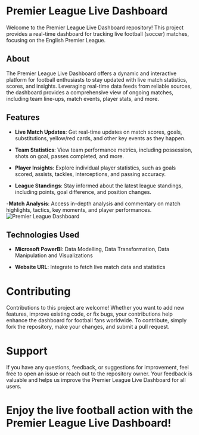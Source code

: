 # Premier League Live Dashboard

Welcome to the Premier League Live Dashboard repository! This project provides a real-time dashboard for tracking live football (soccer) matches, focusing on the English Premier League.

## About

The Premier League Live Dashboard offers a dynamic and interactive platform for football enthusiasts to stay updated with live match statistics, scores, and insights. Leveraging real-time data feeds from reliable sources, the dashboard provides a comprehensive view of ongoing matches, including team line-ups, match events, player stats, and more.

## Features

- **Live Match Updates**: Get real-time updates on match scores, goals, substitutions, yellow/red cards, and other key events as they happen.
  
- **Team Statistics**: View team performance metrics, including possession, shots on goal, passes completed, and more.
  
- **Player Insights**: Explore individual player statistics, such as goals scored, assists, tackles, interceptions, and passing accuracy.
  
- **League Standings**: Stay informed about the latest league standings, including points, goal difference, and position changes.
  
-**Match Analysis**: Access in-depth analysis and commentary on match highlights, tactics, key moments, and player performances.
 <img src="/Premier League Live Dashboard/Premier League Dashboard.png" alt="Premier League Dashboard">

## Technologies Used

- **Microsoft PowerBI**: Data Modelling, Data Transformation, Data Manipulation and Visualizations
  
- **Website URL**: Integrate to fetch live match data and statistics

# Contributing
Contributions to this project are welcome! Whether you want to add new features, improve existing code, or fix bugs, your contributions help enhance the dashboard for football fans worldwide. To contribute, simply fork the repository, make your changes, and submit a pull request.

# Support
If you have any questions, feedback, or suggestions for improvement, feel free to open an issue or reach out to the repository owner. Your feedback is valuable and helps us improve the Premier League Live Dashboard for all users.

# Enjoy the live football action with the Premier League Live Dashboard!
